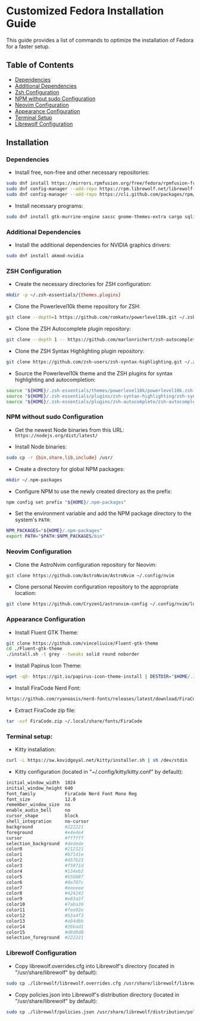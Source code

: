 # Customized Fedora Installation Guide

This guide provides a list of commands to optimize the installation of Fedora for a faster setup.

## Table of Contents

- [Dependencies](#dependencies)
- [Additional Dependencies](#additional-dependencies)
- [Zsh Configuration](#zsh-configuration)
- [NPM without sudo Configuration](#npm-without-sudo-configuration)
- [Neovim Configuration](#neovim-configuration)
- [Appearance Configuration](#appearance-configuration)
- [Terminal Setup](#terminal-setup)
- [Librewolf Configuration](#librewolf-configuration)

## Installation

### Dependencies

- Install free, non-free and other necessary repositories:

```bash
sudo dnf install https://mirrors.rpmfusion.org/free/fedora/rpmfusion-free-release-$(rpm -E %fedora).noarch.rpm https://mirrors.rpmfusion.org/nonfree/fedora/rpmfusion-nonfree-release-$(rpm -E %fedora).noarch.rpm
sudo dnf config-manager --add-repo https://rpm.librewolf.net/librewolf-repo.repo
sudo dnf config-manager --add-repo https://cli.github.com/packages/rpm/gh-cli.repo
```

- Install necessary programs:

```bash
sudo dnf install gtk-murrine-engine sassc gnome-themes-extra cargo sqlite git zsh syncthing xclip gh neovim
```

### Additional Dependencies

- Install the additional dependencies for NVIDIA graphics drivers:

```bash
sudo dnf install akmod-nvidia
```

### ZSH Configuration

- Create the necessary directories for ZSH configuration:

```bash
mkdir -p ~/.zsh-essentials/{themes,plugins}
```

- Clone the Powerlevel10k theme repository for ZSH:

```bash
git clone --depth=1 https://github.com/romkatv/powerlevel10k.git ~/.zsh-essentials/themes/powerlevel10k
```

- Clone the ZSH Autocomplete plugin repository:

```bash
git clone --depth 1 -- https://github.com/marlonrichert/zsh-autocomplete.git ~/.zsh-essentials/plugins/zsh-autocomplete
```

- Clone the ZSH Syntax Highlighting plugin repository:

```bash
git clone https://github.com/zsh-users/zsh-syntax-highlighting.git ~/.zsh-essentials/plugins/zsh-syntax-highlighting
```

- Source the Powerlevel10k theme and the ZSH plugins for syntax highlighting and autocompletion:

```bash
source "${HOME}/.zsh-essentials/themes/powerlevel10k/powerlevel10k.zsh-theme"
source "${HOME}/.zsh-essentials/plugins/zsh-syntax-highlighting/zsh-syntax-highlighting.zsh"
source "${HOME}/.zsh-essentials/plugins/zsh-autocomplete/zsh-autocomplete.plugin.zsh"
```

### NPM without sudo Configuration

- Get the newest Node binaries from this URL: `https://nodejs.org/dist/latest/`

- Install Node binaries:

```bash
sudo cp -r {bin,share,lib,include} /usr/
```

- Create a directory for global NPM packages:

```bash
mkdir ~/.npm-packages
```

- Configure NPM to use the newly created directory as the prefix:

```bash
npm config set prefix "${HOME}/.npm-packages"
```

- Set the environment variable and add the NPM package directory to the system's `PATH`:

```bash
NPM_PACKAGES="${HOME}/.npm-packages"
export PATH="$PATH:$NPM_PACKAGES/bin"
```

### Neovim Configuration

- Clone the AstroNvim configuration repository for Neovim:

```bash
git clone https://github.com/AstroNvim/AstroNvim ~/.config/nvim
```

- Clone personal Neovim configuration repository to the appropriate location:

```bash
git clone https://github.com/Cryzen1/astronvim-config ~/.config/nvim/lua/user
```

### Appearance Configuration

- Install Fluent GTK Theme:

```bash
git clone https://github.com/vinceliuice/Fluent-gtk-theme
cd ./Fluent-gtk-theme
./install.sh -t grey --tweaks solid round noborder
```

- Install Papirus Icon Theme:

```bash
wget -qO- https://git.io/papirus-icon-theme-install | DESTDIR="$HOME/.icons" sh
```

- Install FiraCode Nerd Font:

```bash
https://github.com/ryanoasis/nerd-fonts/releases/latest/download/FiraCode.zip
```

- Extract FiraCode zip file:

```bash
tar -xvf FiraCode.zip ~/.local/share/fonts/FiraCode
```

### Terminal setup:

- Kitty installation:

```bash
curl -L https://sw.kovidgoyal.net/kitty/installer.sh | sh /dev/stdin
```

- Kitty configuration (located in "~/.config/kitty/kitty.conf" by default):

```bash
initial_window_width  1024
initial_window_height 640
font_family           FiraCode Nerd Font Mono Reg
font_size             12.0
remember_window_size  no
enable_audio_bell     no
cursor_shape          block
shell_integration     no-cursor
background            #222221
foreground            #e4e4e4
cursor                #ffffff
selection_background  #dedede
color0                #212121
color1                #b7141e
color2                #457b23
color3                #f5971d
color4                #134eb2
color5                #550087
color6                #0e707c
color7                #eeeeee
color8                #424242
color9                #e83a3f
color10               #7aba39
color11               #fee92e
color12               #53a4f3
color13               #a94dbb
color14               #26bad1
color15               #d8d8d8
selection_foreground  #222221
```

### Librewolf Configuration

- Copy librewolf.overrides.cfg into Librewolf's directory (located in "/usr/share/librewolf" by default):

```bash
sudo cp ./librewolf/librewolf.overrides.cfg /usr/share/librewolf/librewolf.overrides.cfg
```

- Copy policies.json into Librewolf's distribution directory (located in "/usr/share/librewolf" by default):

```bash
sudo cp ./librewolf/policies.json /usr/share/librewolf/distribution/policies.json
```

